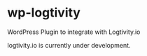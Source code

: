 # wp-logtivity
WordPress Plugin to integrate with Logtivity.io

logtivity.io is currently under development.
